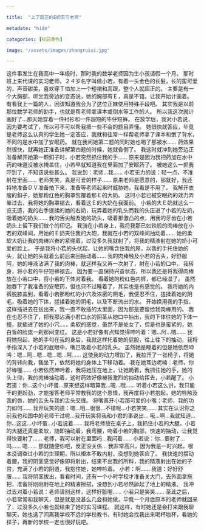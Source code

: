```yaml
---

title:  "上了超正的E奶实习老师"

metadate: "hide"

categories: [校园春色]

image: "/assets/images/zhangruixi.jpg"

---
```




这件事发生在我高中一年级时，那时我的数学老师因为生小孩请假一个月。
那时班上来代课的实习老师，２４岁名字叫做小若，有着一头金色的长髮，长的蛮可爱的，声音甜美，喜欢穿Ｔ恤加上一个短裙和高跟，整个人就超正的。
主要是有一个大胸部，听坐我旁边的变态说，她的胸部有Ｅ，真是不错。让我开始计画着。
有看我上一篇的人，因该知道我会为了这位正妹使用特殊手段吧。
其实我是以前那位数学老师的助手，也就是帮老师拿课本或倒水等工作的人。
所以我这次就计画好了…那天她穿着一件衬衫和一件超短的牛仔短裤。
在放学后，我对小若说，因为要考试了，所以可不可以帮我把一些不会的题目弄懂。
她很快就答应，毕竟是老师这么认真的学生她一定答应，我就和往常一样帮老师拿了课本和倒了背水，不同的是水中加了安眠药。
就在我问她第二题的同时她也喝了那被水……
药效果然很快，就再她正准备讲解第四题的时候，她就昏倒了。
我这时就冲到她旁边正准备解开她第一颗釦子时，小若突然抓住我的手……
原来是因为我把药加在水中药的味道没被水掩盖住，小若早就知道我在里面加了安眠药了。
被她这么一抓我吓到了，不知该说些甚么。
我说到：老师…我……
小若无力的说：轻一点，不准射在里面……
老师笑笑，真是可爱的样子……
原来老师是愿意的，那就好，我还特地准备ＤＶ准备拍下来，准备等老师起来时威胁她，我看是不用了。
我解开衣服的釦子，她那粉红色的胸罩包覆着那Ｅ的大奶。
这时小若已被安眠药的效力弄晕过去，我将她的胸罩褪去，看着这Ｅ的大奶在我面前。
小若的大Ｅ奶就这么一览无遗，我的右手搓揉的她的右奶，玩弄着她的乳头而我的头压进了小若的左奶，吸着她的奶头……
我的舌尖触及她的奶头，吸着那激凸的点，用我的牙齿在小若奶头上留下我们做个的印记。
我骑在小若身上，我将我那已如铁般的肉棒放在小若的双峰间，用她的Ｅ奶夹住我的大砲，我就在小若的双峰间抽动着……
她的柔软大奶让我的肉棒兴奋的紧绷着，过没多久我就射了，将我的精液射在她的娇小可爱的脸上。
于是我将小若的头伏起，让她的嘴含住我的屌，以我的手托住她的头，就让她的头就着么前后来回抽动着……
我的肉棒触及小若的舌头，好舒服阿，她的唾液沾满了我的肉棒，就这样我又再一次射了，射在小若的口中。
我转身，将小若的牛仔短裤褪去。
因为要一直保持兴奋状态，所以我还是将我得肉棒放在小若口中，将小若的下体对着我。
看着她的粉红色内裤，都已经湿了。
虽然她吞下了我准备的安眠药，但也只不过睡着了，其实也是有感觉的。
我将她的内裤脱膝盖到，看着小若那粉红的小穴及浓密的阴毛，我便忍不住，搓揉着她的阴毛，吸着她的下体，搓揉着她的阴毛，以及不断流出的水。
开始换用我的手指，这样插进去在拔出来，我一直不敢插的太里面，因为那是要留给我肉棒用的。
我在也忍不住了，把我那沾满小若口水的阴茎从她口中抽出，我的下体往她的下体一撞，就插进了她的小穴……
柔软的感觉，虽然不是处女了，但是也是蛮紧的，她白皙的脸庞一刹那间变红。
这是小若好像有点知觉得呻吟着：嗯…阿…嗯……
我将她抱起，她的手勾在我的身后，我就这样托着她的屁股，往上往下的抽动，我将手指深入了小若的屁眼中，嘴巴吸着小若的乳头。
虽然她是睡着的但是她依然呻吟：嗯…阿…嗯…嗯…嗯…阿……
这使我的动力增加了，我拉开了一张椅子，将她的背转向我，我坐下，依然将她的身体上下移动着。
我在她耳边呢喃：老师，你好棒喔……
小若依然呻吟着，我将她压在地上，让她跪着，我抓住她的手，她的头上仰，我的肉棒抽动着，这时药效好像被我激烈的抽动给挥去，小若醒了。
小若道：你…这个小坏蛋…原来想这样暗算我…嗯…哦……
听着小若这么讲，我只能干的更起劲，才能报答老师平常教我的这个恩情，我再度将小若抱起，她的唇触及我的唇，她的舌头与我的舌头交缠。
将嘴离开小若那可爱的小嘴：老师，我的功力如何……
我开玩笑的道：嗯…哦…很很…不错呢…小若笑笑……
其实在认识你之前我也和国中的老师干过呢…我开玩笑将我和小君的事说出…
哦…啊…我就知道…你…这这…小坏蛋…小若说着……
我将老师放在桌子上，我抓住小若的大腿，小若的大腿还真是柔软，随即抽动着，我弯腰，吻着小若的胸部，快速的抽动，让我觉得快要射了……
老师，我可以射在里面吗…我问着……
小若说：你…要射了…吗……
嗯……
那就随便你吧，反正没关係…
我非常高兴，因为我是一时兴起，根本没调查过小若的生理期，所以根本不敢内射，没想到她答应了。
我快速的摆动着腰，我的阴茎感觉好像即将射出，结果不出我的所料，我的精液射出在她的子宫，充满了小若的阴道，我抱住她，她呻吟着。
小若：啊……
我道：好好舒服……
我将阴茎拔出，看看时间，还有一个小时学校才准备关大门，去外面拿拖把，准备将刚刚射在地上的精液擦拭，没想到小若尽然舔起了地上的精液。
我冲过去对着小若说：老师请别这样，这样好脏喔……
小若只是笑笑……
至此之后，小若常常和我聊天，但是就是没甚么几会和她做，毕竟一个月后原本的老师就回来了，过没多久小若也就结束了她的实习课程。
就这样，有时她还是会打来跟我聊聊天，她也选了间离我学校不远的学校教书，有时她会找我出来喝杯咖杯，看她的样子，再新的学校一定也很好玩吧。
